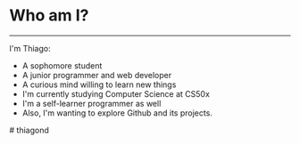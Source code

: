 # **Who am I?**
-----------------------

I'm Thiago: 

- A sophomore student 
- A junior programmer and web developer
- A curious mind willing to learn new things
- I'm currently studying Computer Science at CS50x
- I'm a self-learner programmer as well
- Also, I'm wanting to explore Github and its projects.


#   t h i a g o n d  
 
